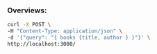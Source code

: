 ### Overviews:
```sh
curl -X POST \
-H "Content-Type: application/json" \
-d '{"query": "{ books {title, author } }"}' \
http://localhost:3000/
```
